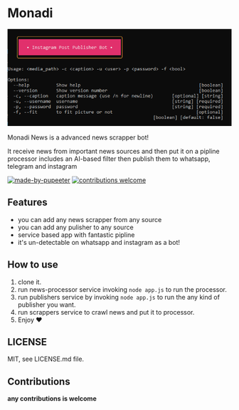 # Monadi
<img src="https://github.com/aKamrani/Instagram-post-bot/blob/main/images/help.png" width="600">

Monadi News is a advanced news scrapper bot!

It receive news from important news sources and then put it on a pipline processor includes an AI-based filter then publish them to whatsapp, telegram and instagram

[![made-by-pupeeter](https://img.shields.io/badge/Made%20By-pupeeter-green?style=for-the-badge)](https://github.com/puppeteer/puppeteer)
[![contributions welcome](https://img.shields.io/badge/contributions-welcome-red.svg?style=for-the-badge)](https://github.com/aKamrani/Instagram-post-bot)

## Features
* you can add any news scrapper from any source
* you can add any pulisher to any source
* service based app with fantastic pipline
* it's un-detectable on whatsapp and instagram as a bot!

## How to use
1) clone it.
2) run news-processor service invoking `node app.js` to run the processor.
3) run publishers service by invoking `node app.js` to run the any kind of publisher you want.
4) run scrappers service to crawl news and put it to processor.
5) Enjoy ❤


## LICENSE
MIT, see LICENSE.md file.

## Contributions
**any contributions is welcome**
